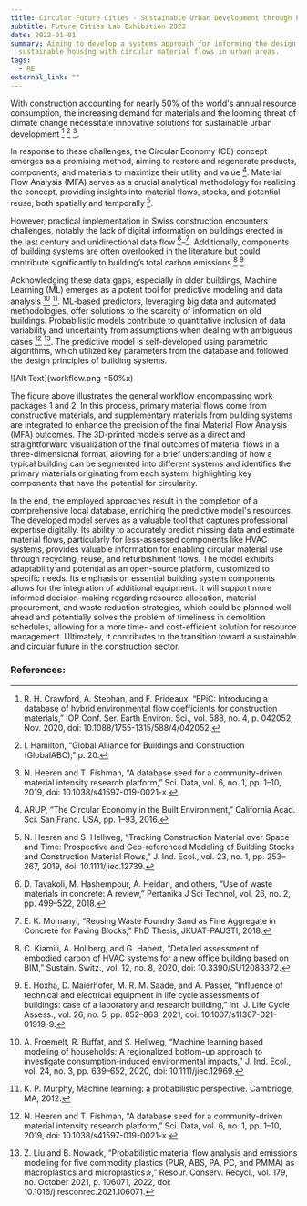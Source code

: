 ```yaml
---
title: Circular Future Cities - Sustainable Urban Development through Predictive Modeling and Material Flow Analysis
subtitle: Future Cities Lab Exhibition 2023
date: 2022-01-01
summary: Aiming to develop a systems approach for informing the design of
  sustainable housing with circular material flows in urban areas.
tags:
  - RE
external_link: ""
---
```

With construction accounting for nearly 50% of the world's annual resource consumption, the increasing demand for materials and the looming threat of climate change necessitate innovative solutions for sustainable urban development [^1^] [^2^] [^3^]. 

In response to these challenges, the Circular Economy (CE) concept emerges as a promising method, aiming to restore and regenerate products, components, and materials to maximize their utility and value [^4^]. Material Flow Analysis (MFA) serves as a crucial analytical methodology for realizing the concept, providing insights into material flows, stocks, and potential reuse, both spatially and temporally [^5^].

However, practical implementation in Swiss construction encounters challenges, notably the lack of digital information on buildings erected in the last century and unidirectional data flow [^6^]–[^9^]. Additionally, components of building systems are often overlooked in the literature but could contribute significantly to building’s total carbon emissions [^10^] [^11^].

Acknowledging these data gaps, especially in older buildings, Machine Learning (ML) emerges as a potent tool for predictive modeling and data analysis [^12^] [^13^]. ML-based predictors, leveraging big data and automated methodologies, offer solutions to the scarcity of information on old buildings. Probabilistic models contribute to quantitative inclusion of data variability and uncertainty from assumptions when dealing with ambiguous cases [^3^] [^14^]. The predictive model is self-developed using parametric algorithms, which utilized key parameters from the database and followed the design principles of building systems. 

![Alt Text](workflow.png =50%x)

The figure above illustrates the general workflow encompassing work packages 1 and 2. In this process, primary material flows come from constructive materials, and supplementary materials from building systems are integrated to enhance the precision of the final Material Flow Analysis (MFA) outcomes. The 3D-printed models serve as a direct and straightforward visualization of the final outcomes of material flows in a three-dimensional format, allowing for a brief understanding of how a typical building can be segmented into different systems and identifies the primary materials originating from each system, highlighting key components that have the potential for circularity.

In the end, the employed approaches result in the completion of a comprehensive local database, enriching the predictive model's resources. The developed model serves as a valuable tool that captures professional expertise digitally. Its ability to accurately predict missing data and estimate material flows, particularly for less-assessed components like HVAC systems, provides valuable information for enabling circular material use through recycling, reuse, and refurbishment flows. The model exhibits adaptability and potential as an open-source platform, customized to specific needs. Its emphasis on essential building system components allows for the integration of additional equipment. It will support more informed decision-making regarding resource allocation, material procurement, and waste reduction strategies, which could be planned well ahead and potentially solves the problem of timeliness in demolition schedules, allowing for a more time- and cost-efficient solution for resource management. Ultimately, it contributes to the transition toward a sustainable and circular future in the construction sector.

### References:
[^1^]: R. H. Crawford, A. Stephan, and F. Prideaux, “EPiC: Introducing a database of hybrid environmental flow coefficients for construction materials,” IOP Conf. Ser. Earth Environ. Sci., vol. 588, no. 4, p. 042052, Nov. 2020, doi: 10.1088/1755-1315/588/4/042052.
[^2^]: I. Hamilton, “Global Alliance for Buildings and Construction (GlobalABC),” p. 20.
[^3^]: N. Heeren and T. Fishman, “A database seed for a community-driven material intensity research platform,” Sci. Data, vol. 6, no. 1, pp. 1–10, 2019, doi: 10.1038/s41597-019-0021-x.
[^4^]: ARUP, “The Circular Economy in the Built Environment,” California Acad. Sci. San Franc. USA, pp. 1–93, 2016.
[^5^]: N. Heeren and S. Hellweg, “Tracking Construction Material over Space and Time: Prospective and Geo-referenced Modeling of Building Stocks and Construction Material Flows,” J. Ind. Ecol., vol. 23, no. 1, pp. 253–267, 2019, doi: 10.1111/jiec.12739.
[^6^]: D. Tavakoli, M. Hashempour, A. Heidari, and others, “Use of waste materials in concrete: A review,” Pertanika J Sci Technol, vol. 26, no. 2, pp. 499–522, 2018.
[^7^]: P. G. Quedou, E. Wirquin, and C. Bokhoree, “A sustainable approach in using construction and demolition waste materials in concrete,” World J. Eng., vol. 18, no. 6, pp. 826–840, 2021.
[^8^]: A. Teara, D. S. Ing, and V. W. Tam, “The use of waste materials for concrete production in construction applications,” in IOP Conference Series: Materials Science and Engineering, IOP Publishing, 2018, p. 012062.
[^9^]: E. K. Momanyi, “Reusing Waste Foundry Sand as Fine Aggregate in Concrete for Paving Blocks,” PhD Thesis, JKUAT-PAUSTI, 2018.
[^10^]: C. Kiamili, A. Hollberg, and G. Habert, “Detailed assessment of embodied carbon of HVAC systems for a new office building based on BIM,” Sustain. Switz., vol. 12, no. 8, 2020, doi: 10.3390/SU12083372.
[^11^]: E. Hoxha, D. Maierhofer, M. R. M. Saade, and A. Passer, “Influence of technical and electrical equipment in life cycle assessments of buildings: case of a laboratory and research building,” Int. J. Life Cycle Assess., vol. 26, no. 5, pp. 852–863, 2021, doi: 10.1007/s11367-021-01919-9.
[^12^]: A. Froemelt, R. Buffat, and S. Hellweg, “Machine learning based modeling of households: A regionalized bottom-up approach to investigate consumption-induced environmental impacts,” J. Ind. Ecol., vol. 24, no. 3, pp. 639–652, 2020, doi: 10.1111/jiec.12969.
[^13^]: K. P. Murphy, Machine learning: a probabilistic perspective. Cambridge, MA, 2012.
[^14^]: Z. Liu and B. Nowack, “Probabilistic material flow analysis and emissions modeling for five commodity plastics (PUR, ABS, PA, PC, and PMMA) as macroplastics and microplastics✰,” Resour. Conserv. Recycl., vol. 179, no. October 2021, p. 106071, 2022, doi: 10.1016/j.resconrec.2021.106071.
